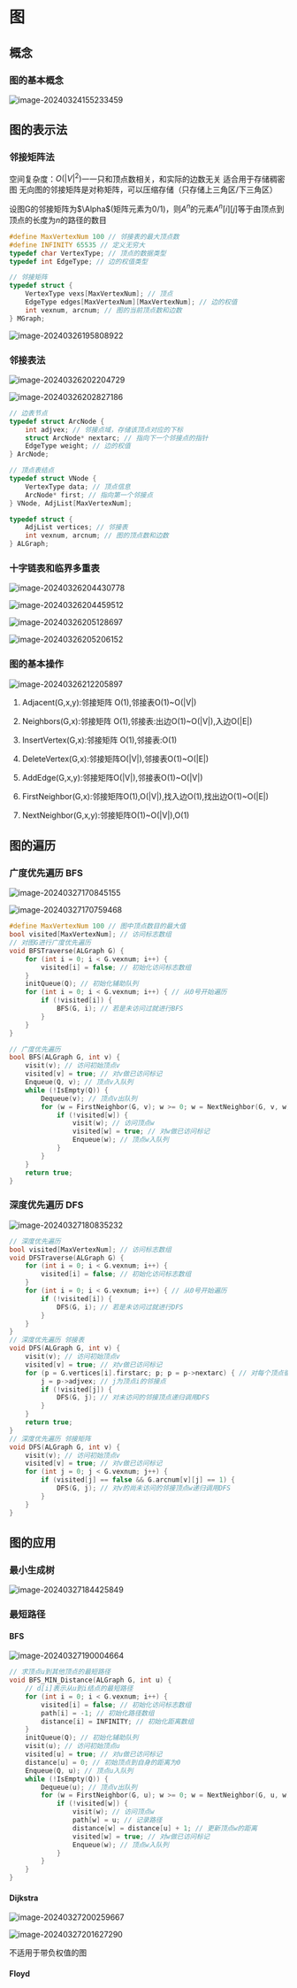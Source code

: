 # 图

## 概念

### 图的基本概念

![image-20240324155233459](./pig/image-20240324155233459.png)

## 图的表示法

### 邻接矩阵法

空间复杂度：$O(|V|^2)$一一只和顶点数相关，和实际的边数无关
适合用于存储稠密图
无向图的邻接矩阵是对称矩阵，可以压缩存储（只存储上三角区/下三角区）

设图G的邻接矩阵为$\Alpha$(矩阵元素为0/1)，则$A^n$的元素$A^n[i][j]$等于由顶点到顶点的长度为$n$​的路径的数目

```c
#define MaxVertexNum 100 // 邻接表的最大顶点数
#define INFINITY 65535 // 定义无穷大
typedef char VertexType; // 顶点的数据类型
typedef int EdgeType; // 边的权值类型

// 邻接矩阵
typedef struct {
    VertexType vexs[MaxVertexNum]; // 顶点
    EdgeType edges[MaxVertexNum][MaxVertexNum]; // 边的权值
    int vexnum, arcnum; // 图的当前顶点数和边数
} MGraph;
```

![image-20240326195808922](./pig/image-20240326195808922.png)

### 邻接表法

![image-20240326202204729](./pig/image-20240326202204729.png)

![image-20240326202827186](./pig/image-20240326202827186.png)

```C
// 边表节点
typedef struct ArcNode {
    int adjvex; // 邻接点域，存储该顶点对应的下标
    struct ArcNode* nextarc; // 指向下一个邻接点的指针
    EdgeType weight; // 边的权值
} ArcNode;

// 顶点表结点
typedef struct VNode {
    VertexType data; // 顶点信息
    ArcNode* first; // 指向第一个邻接点
} VNode, AdjList[MaxVertexNum];

typedef struct {
    AdjList vertices; // 邻接表
    int vexnum, arcnum; // 图的顶点数和边数
} ALGraph;
```

### 十字链表和临界多重表

![image-20240326204430778](./pig/image-20240326204430778.png)

![image-20240326204459512](./pig/image-20240326204459512.png)

![image-20240326205128697](./pig/image-20240326205128697.png)

![image-20240326205206152](./pig/image-20240326205206152.png)

### 图的基本操作

![image-20240326212205897](./pig/image-20240326212205897.png)

1. Adjacent(G,x,y):邻接矩阵 O(1),邻接表O(1)~O(|V|)

2. Neighbors(G,x):邻接矩阵 O(1),邻接表:出边O(1)~O(|V|),入边O(|E|)

3. InsertVertex(G,x):邻接矩阵 O(1),邻接表:O(1)

4. DeleteVertex(G,x):邻接矩阵O(|V|),邻接表O(1)~O(|E|)

5. AddEdge(G,x,y):邻接矩阵O(|V|),邻接表O(1)~O(|V|)

6. FirstNeighbor(G,x):邻接矩阵O(1),O(|V|),找入边O(1),找出边O(1)~O(|E|)

7. NextNeighbor(G,x,y):邻接矩阵O(1)~O(|V|),O(1)

## 图的遍历

### 广度优先遍历 BFS

![image-20240327170845155](./pig/image-20240327170845155.png)

![image-20240327170759468](./pig/image-20240327170759468.png)

```C
#define MaxVertexNum 100 // 图中顶点数目的最大值
bool visited[MaxVertexNum]; // 访问标志数组
// 对图G进行广度优先遍历
void BFSTraverse(ALGraph G) {
    for (int i = 0; i < G.vexnum; i++) {
        visited[i] = false; // 初始化访问标志数组
    }
    initQueue(Q); // 初始化辅助队列
    for (int i = 0; i < G.vexnum; i++) { // 从0号开始遍历
        if (!visited[i]) {
            BFS(G, i); // 若是未访问过就进行BFS
        }
    }
}

// 广度优先遍历
bool BFS(ALGraph G, int v) {
    visit(v); // 访问初始顶点v
    visited[v] = true; // 对v做已访问标记
    Enqueue(Q, v); // 顶点v入队列
    while (!IsEmpty(Q)) {
        Dequeue(v); // 顶点v出队列
        for (w = FirstNeighbor(G, v); w >= 0; w = NextNeighbor(G, v, w)) {
            if (!visited[w]) {
                visit(w); // 访问顶点w
                visited[w] = true; // 对w做已访问标记
                Enqueue(w); // 顶点w入队列
            }
        }
    }
    return true;
}
```

### 深度优先遍历 DFS

![image-20240327180835232](./pig/image-20240327180835232.png)

```C
// 深度优先遍历
bool visited[MaxVertexNum]; // 访问标志数组
void DFSTraverse(ALGraph G) {
    for (int i = 0; i < G.vexnum; i++) {
        visited[i] = false; // 初始化访问标志数组
    }
    for (int i = 0; i < G.vexnum; i++) { // 从0号开始遍历
        if (!visited[i]) {
            DFS(G, i); // 若是未访问过就进行DFS
        }
    }
}
// 深度优先遍历 邻接表
void DFS(ALGraph G, int v) {
    visit(v); // 访问初始顶点v
    visited[v] = true; // 对v做已访问标记
    for (p = G.vertices[i].firstarc; p; p = p->nextarc) { // 对每个顶点循环调用DFS
        j = p->adjvex; // j为顶点i的邻接点
        if (!visited[j]) {
            DFS(G, j); // 对未访问的邻接顶点递归调用DFS
        }
    }
    return true;
}
// 深度优先遍历 邻接矩阵
void DFS(ALGraph G, int v) {
    visit(v); // 访问初始顶点v
    visited[v] = true; // 对v做已访问标记
    for (int j = 0; j < G.vexnum; j++) {
        if (visited[j] == false && G.arcnum[v][j] == 1) {
            DFS(G, j); // 对v的尚未访问的邻接顶点w递归调用DFS
        }
    }
}
```

## 图的应用

### 最小生成树

![image-20240327184425849](./pig/image-20240327184425849.png)

### 最短路径

#### BFS

![image-20240327190004664](./pig/image-20240327190004664.png)

```c
// 求顶点u到其他顶点的最短路径
void BFS_MIN_Distance(ALGraph G, int u) {
    // d[i]表示从u到i结点的最短路径
    for (int i = 0; i < G.vexnum; i++) {
        visited[i] = false; // 初始化访问标志数组
        path[i] = -1; // 初始化路径数组
        distance[i] = INFINITY; // 初始化距离数组
    }
    initQueue(Q); // 初始化辅助队列
    visit(u); // 访问初始顶点u
    visited[u] = true; // 对u做已访问标记
    distance[u] = 0; // 初始顶点到自身的距离为0
    Enqueue(Q, u); // 顶点u入队列
    while (!IsEmpty(Q)) {
        Dequeue(u); // 顶点v出队列
        for (w = FirstNeighbor(G, u); w >= 0; w = NextNeighbor(G, u, w)) {
            if (!visited[w]) {
                visit(w); // 访问顶点w
                path[w] = u; // 记录路径
                distance[w] = distance[u] + 1; // 更新顶点w的距离
                visited[w] = true; // 对w做已访问标记
                Enqueue(w); // 顶点w入队列
            }
        }
    }
}
```

#### Dijkstra

![image-20240327200259667](./pig/image-20240327200259667.png)

![image-20240327201627290](./pig/image-20240327201627290.png)

不适用于带负权值的图

#### Floyd
